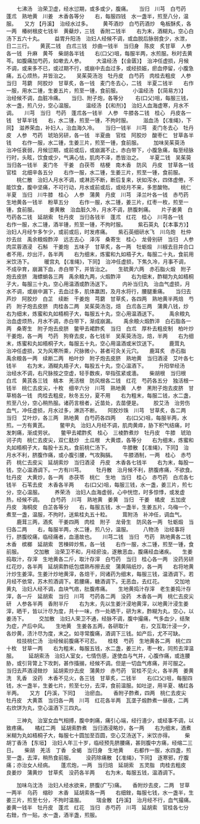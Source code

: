<!-- { "loadSidebar": true } -->
　　七沸汤　治荣卫虚，经水愆期，或多或少，腹痛。　　当归　川芎　白芍药　蓬朮　熟地黄　川姜　木香各等分　　右，每服四钱　水一盏半，煎至八分，温服。　　又方 【丹溪】　治经水过多。
　　黄芩酒炒　白芍药酒炒　龟板酥炙，各一两　椿树根皮七钱半　黄蘗炒，三钱　香附二钱半　　右为末，酒糊丸，空心白汤下五六十丸。
　　益胃升阳汤　治妇人经候不调，或血脱后脉弱食少，水泄，日二三行。　　黄芪二钱　白朮三钱　炒曲一钱半　当归身　陈皮　炙甘草　人参各一钱　升麻　黄芩　柴胡各半钱　　右(口父)咀，每服半两，水煎服。秋时去黄芩。如腹痛加芍药，如嗽去人参。
　　大温经汤 【《金匮》】　治冲任虚损，月候不调，或来多不已，或过期不行，或崩中去血过多，或经损娠，瘀血停留，小腹急痛，五心烦热，并皆治之。　　吴茱萸汤泡　牡丹皮　白芍药　肉桂去粗皮　人参　当归　芎藭　阿胶炒　甘草炙，各一钱　麦门冬去心，二钱　半夏二钱半　　右作一服，用水二锺，生姜五片，煎至一锺，食前服。
　　小温经汤 【《简易方》】　治经候不调，血脏冷痛。　　当归、附子炮，各等分
　　右(口父)咀，每服三钱，水一盏，煎八分，空心温服。
　　温经汤 【《和剂》】　治妇人血海虚寒，月水不调。　　川芎　当归　芍药　蓬朮各一钱半　人参　牛膝各二钱　桂心　丹皮各一钱　甘草半钱　　右，水二锺，煎至一锺，不拘时服。
　　滋血汤 【《准绳》，下同】　滋养荣血，补妇人，治血海久冷。　　当归一钱半　川芎　麦门冬去心　牡丹皮　人参　芍药　琥珀另研，各一钱　半夏曲　官桂　阿胶炒　酸枣仁　甘草各半钱　　右作一服，水二锺，生姜三片，煎至一锺，食前服。
　　加味吴茱萸汤　治冲任衰弱，月候愆期，或前或后，或崩漏不止，赤白带下，小腹急痛，每至经脉行时，头眩，饮食或少，气满心怯，肌肉不泽，悉皆治之。　　半夏二钱　吴茱萸　当归各一钱半　麦门冬　干姜　白茯苓　桔梗　南木香　防风　丹皮　甘草各一钱　官桂　北细辛各五分　　右作一服，水二锺，生姜三片，煎至一锺，食前服。
　　桃仁散　治妇人月水不调，或淋沥不断，断后复来，状如泻水，四体虚倦，不能饮食，腹中坚痛，不可行动，月水或前或后，或经月不来，多思酸物。　　桃仁　半夏　当归　川牛膝　桂心　人参　蒲黄　丹皮　川芎　泽兰叶各一钱　赤芍药　生地黄各一钱半　粉草五分　　右作一服，水二锺，姜三片，红枣一枚，煎至一锺，食前服。
　　姜黄散　治血脏久冷，月水不调，脐腹刺痛。　　片子姜黄　白芍药各二钱　延胡索　牡丹皮　当归各钱半　蓬朮　红花　桂心　川芎各一钱　　右作一服，水二锺，酒半锺，煎至一锺，不拘时服。
　　紫石英丸 【《本事方》】　治妇人月经乍多乍少，或前或后，时发疼痛。　　紫石英细研水飞　川乌炮　杜仲炒去丝　禹余粮煅酢淬　远志去心　泽泻　桑寄生　桂心　龙骨别研　当归　人参　肉苁蓉酒浸　石斛　干姜炮　五味子　甘草炙，各一两　牡蛎煅　川椒去目并合口者不用，炒出汗，各半两　　右为细末，炼蜜和九如梧子大，每服二十丸，食前用米饮汤下。
　　暖宫丸 【《准绳》，下同】　治冲任虚损，下焦久冷，月事不调，不成孕育，崩漏下血，赤白带下，并皆治之。　　生硫黄六两　赤石脂火煅　附子炮去皮脐　海螵蛸各三两　禹余粮九两，火煅酢淬　　右为细末，酢糊为丸如梧桐子大，每服三十丸，空心用温酒或酢汤送下。
　　内补当归丸　治血气虚损，月水不调，或崩中漏下，去血过多，肌体羸困，及月水将行，腰腿重痛。　　当归去芦炒　阿胶炒　白芷　续断　干姜炮　芎藭　甘草炙，各四两　熟地黄半两焙　芍药　附子炮去皮脐　肉桂各二两　吴茱萸汤泡，焙　白朮各三两　蒲黄八钱，炒　　右为细末，炼蜜和丸如梧桐子大，每服五十丸，空心用温酒送下。
　　禹余粮丸　治血虚烦热，月水不调，赤白带下，渐成崩漏。　　禹余粮火煅酢淬　白石脂各一两　桑寄生　附子炮去皮脐　鳖甲去裙酢炙　当归　白朮　厚朴去粗皮制　柏叶炒　干姜炮，各一两　芍药　狗脊去皮，各七钱半　吴茱萸汤泡，焙，半两　　右为细末，炼蜜和丸如梧桐子大，每服五十丸，空心用温酒或米饮送下。
　　鹿茸丸　治冲任虚损，又为风寒所乘，尺脉微小，甚者可灸关元穴。　　鹿耳炙　赤石脂　禹余粮各一两　续断二两　柏叶炒　附子炮去皮脐　熟地黄　当归酒浸　艾叶各七钱半　　右为末，酒糊丸梧子大，每股五十丸，空心温酒下。
　　升阳举经汤　治经水不调，右尺脉按之空虚，轻手数疾，举指弦紧或濇。　　柴胡根　当归根　白朮　黄芪各三钱　槁本　羌活根　防风根各二钱　红花　芍药各五分　独活根一钱半　桃仁去皮尖，十枚　细辛六分　川芎　熟地黄　人参　黑附子炮去皮脐　甘草梢各一钱　肉桂去粗皮，秋冬五分，夏不用　　右为粗末，每服二钱，水二盏，煎至八分，空心稍热服。诸药言根者，近苗处，去苗便是。
　　胶艾汤　治劳伤血气，冲任虚损，月水过多，淋沥不断。　　阿胶炒珠　川芎　甘草炙，各二两　当归　艾叶炒，各三两　熟地黄　白芍药各四两　　右(口父)咀，每服半两，水煎。一方有黄芪。
　　鳖甲丸　治妇人月经不调，肌肉黄瘁，胁下积气结痛，时发刺痛，渐成劳状。　　鳖甲去裙酢炙　桂心　三棱酢煮炒　牡丹皮　牛膝　琥珀　诃子肉　桃仁去皮尖，双仁麸炒　土瓜根　大黄煨，各等分　　右为细末，炼蜜和丸如梧桐子大，每股十五丸，食前桃仁汤下。
　　牛膝散 【《准绳》，下同】　治月水不利，脐腹作痛，或小腹引腰，气攻胸膈。　　牛膝酒制，一两　桂心　赤芍药　桃仁去皮尖　延胡索炒　当归酒浸　丹皮　木香各七钱半　　右为末，每股一钱，空心温酒调下。一方有川芎。
　　牡丹散　治月候不利，脐腹疼痛，不欲食。　　牡丹皮　大黄炒，各一两　赤茯苓　桃仁　生地　当归　桂心　赤芍药　白朮各七钱半　石苇去皮　木香各半两　　右(口父)咀，每服三钱，水一盏，姜三片，煎七分，空心温服。
　　养荣汤　治妇人血海虚弱，心中恍惚，时多惊悸，或发虚热，经候不调。　　白芍药　川芎　熟地黄　姜黄　当归　干姜　橘皮　五加皮　丹皮　海桐皮　白芷各等分　　右，每服五钱，水一盏半，生姜五片，乌梅一个，煮至一盏，温服，不拘时，送紫桂丸五十粒。
　　茸附汤　补冲任，调血气。
　　鹿茸三两，酒炙　干姜四两　肉桂　附子　龙骨生　防风各一两　牡蛎煅　当归各二两　　右，每服半两，水二锺，煎八分，温服。
　　八物汤　治经事将行，脐腹绞痛，临经痛者，血濇故也。　　川芎二钱　当归　芍药　熟地黄各二钱　木香　槟榔　延胡索　苦楝碎炒焦，各一钱　　右作一服，水二锺，煎至一锺，食前服。
　　交加散　治荣卫不和，月经瘀浊，遂散恶血，腹痛经血诸疾。　　生姜捣取汁，存滓　生地黄各二斤，取汁存滓　白芍药　当归　桂心各一两　没药另研　红花炒，各半两　延胡索酢纸包煨熟布擦去皮　蒲黄隔纸炒，各一两　　右将地黄汁炒生姜滓。生姜汁炒地黄滓，各焙干，同诸药为细末，每服三钱，温酒调下。若月经不依常，苏木煎酒调下。若腰痛，糖酒调下。无恶血，去红花。
　　交加地黄丸　治妇人经不调，血块气痞，肚腹疼痛。　　生地黄捣汁存滓　老生姜捣汁存滓，各一斤　延胡索　当归　川芎　芍药各二两　没药　木香各一两　桃仁去皮尖研　人参各半两　香附半斤　　右为末，先以生姜汁浸地黄滓，以地黄汁浸生姜滓，晒干，皆以汁尽为度，共十一味，作一处晒干，研为末，酢糊为丸，空心，以姜汤下。
　　交加散　治妇人荣卫不通，经脉不调，腹中撮痛，气多血少，结聚为症，产后中风。　　生地黄　生姜各五两，各研取汁
　　右，交互取汁浸一夕，各炒黄，渍汁尽为度，末之。如寻常腹痛，酒调下三钱。如产后，尤不可缺。
　　桂技桃仁汤　治经候前腹痛不可忍。　　桂枝　芍药　生地黄各二两　桃仁四十枚　甘草一两　　右为粗末，每服五钱，水二盏，姜三片，枣一枚，同煎去滓温服。
　　延胡索汤　治妇人室女，七情伤感，遂使血与气并，心腹作痛，或连腰胁，或引背膂上下攻刺，甚作搐搦，经候不调。但是一切血气疼痛，并可服之。　　当归去芦酒浸銼炒　延胡索炒去皮　蒲黄炒　赤芍药　官桂不见火，各半两　姜黄洗　乳香　没药　木香不见火，各三钱　甘草炙，二钱半　　右(口父)咀，每服四钱，水一盏半，生姜七片，煎至七分，去滓，食前温服。如吐逆，用半夏、橘红各半两。　　又方 【丹溪，下同】 　治瘀血。　　香附子酢煮，四两　桃仁去皮尖　牡丹皮　大黄蒸　当归各一两　川芎　红花各半两　瓦垄子煅酢煮一昼夜，二两　　右炊饼为丸，空心温酒下三四丸。

　　三神丸　治室女血气相搏，腹中刺痛，痛引心端，经行濇少，或经事不调，以致疼痛。　　橘红二两　延胡索酢煮　当归酒浸略炒，各一两　　右为细末，酒煮米糊为丸如梧桐子大，每服七十圆加至百圆，空心艾汤送下，米饮亦得。
　　柴胡丁香汤 【东垣】　治妇人年三十岁，临经预先脐腰痛，甚则腹中方痛，经缩二三日。　　柴胡　羌活　丁香　全蝎　当归身　生地黄　　右都作一服，水四盏，煎至一盏，去滓，稍热食前服。
　　没药除痛散 【《准绳》，下同】　逐寒邪，疗腹痛；亦治女人经病。　　蓬朮炮，一两　当归焙　延胡索　五灵脂　肉桂去粗皮　良姜炒　蒲黄炒　甘草炙　没药各半两　　右为末，每服五钱，温酒调下。

　　加味乌沈汤　治妇人经水欲来，脐腹(疒丂)痛。　　香附炒去皮，二两　甘草一两半　乌药　缩砂　木香　延胡索各一两　　右细銼，每服七钱，水一盏半，生姜三片，煎至七分，不拘时温服。
　　瑞金散 【丹溪】　治月经不行，血气撮痛。　　姜黄一钱半　牡丹皮　蓬朮　红花　当归　赤芍药　川芎　延胡索　官桂各七分　　右銼，作一贴，水一盏，酒半盏，煎服。
